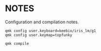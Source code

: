 # NOTES

Configuration and compilation notes.

```
qmk config user.keyboard=keebio/iris_lm/g1
qmk config user.keymap=topfunky

qmk compile
```
